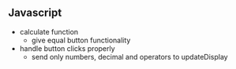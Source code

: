 ## Javascript
* calculate function
  * give equal button functionality
* handle button clicks properly
  * send only numbers, decimal and operators to updateDisplay
  
